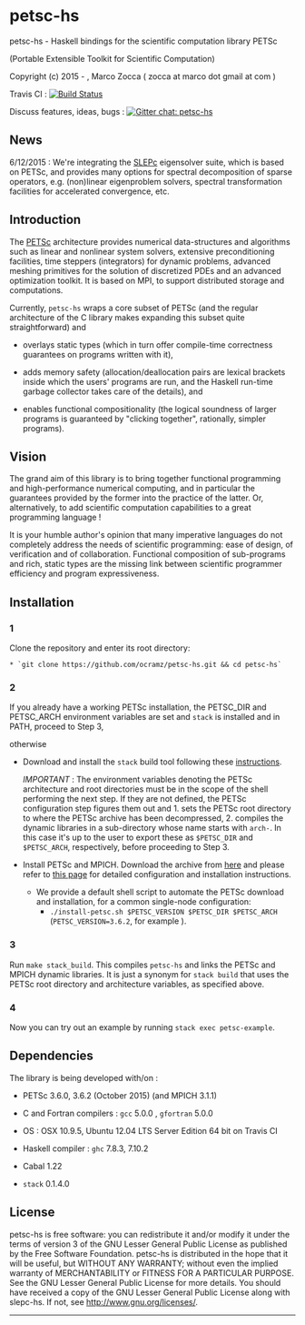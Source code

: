 # petsc-hs

petsc-hs - Haskell bindings for the scientific computation library PETSc

(Portable Extensible Toolkit for Scientific Computation)

Copyright (c) 2015 - , Marco Zocca ( zocca at marco dot gmail at com )



Travis CI : [![Build Status](https://travis-ci.org/ocramz/petsc-hs.svg?branch=master)](https://travis-ci.org/ocramz/petsc-hs)

Discuss features, ideas, bugs : [![Gitter chat: petsc-hs](https://badges.gitter.im/Join%20Chat.svg)](https://gitter.im/ocramz/petsc-hs?utm_source=badge&utm_medium=badge&utm_campaign=pr-badge&utm_content=badge)


## News

6/12/2015 : We're integrating the [SLEPc](http://slepc.upv.es/) eigensolver suite, which is based on PETSc, and provides many options for spectral decomposition of sparse operators, e.g. (non)linear eigenproblem solvers, spectral transformation facilities for accelerated convergence, etc. 



## Introduction

The [PETSc](http://www.mcs.anl.gov/petsc/) architecture provides numerical data-structures and algorithms such as linear and nonlinear system solvers, extensive preconditioning facilities, time steppers (integrators) for dynamic problems, advanced meshing primitives for the solution of discretized PDEs and an advanced optimization toolkit. It is based on MPI, to support distributed storage and computations.

Currently, `petsc-hs` wraps a core subset of PETSc (and the regular architecture of the C library makes expanding this subset quite straightforward) and 

* overlays static types (which in turn offer compile-time correctness guarantees on programs written with it),

* adds memory safety (allocation/deallocation pairs are lexical brackets inside which the users' programs are run, and the Haskell run-time garbage collector takes care of the details), and  

* enables functional compositionality (the logical soundness of larger programs is guaranteed by "clicking together", rationally, simpler programs).
  


## Vision

The grand aim of this library is to bring together functional programming and high-performance numerical computing, and in particular the guarantees provided by the former into the practice of the latter. Or, alternatively, to add scientific computation capabilities to a great programming language !

It is your humble author's opinion that many imperative languages do not completely address the needs of scientific programming: ease of design, of verification and of collaboration. 
Functional composition of sub-programs and rich, static types are the missing link between scientific programmer efficiency and program expressiveness.
 




## Installation

### 1 

Clone the repository and enter its root directory: 

    * `git clone https://github.com/ocramz/petsc-hs.git && cd petsc-hs` 


### 2 

If you already have a working PETSc installation, the PETSC_DIR and PETSC_ARCH environment variables are set and `stack` is installed and in PATH, proceed to Step 3,

otherwise

* Download and install the `stack` build tool following these [instructions](http://docs.haskellstack.org/en/stable/README.html).

    _IMPORTANT_ : The environment variables denoting the PETSc architecture and root directories must be in the scope of the shell performing the next step. If they are not defined, the PETSc configuration step figures them out and  1. sets the PETSc root directory to where the PETSc archive has been decompressed, 2. compiles the dynamic libraries in a sub-directory whose name starts with `arch-`. In this case it's up to the user to export these as `$PETSC_DIR` and `$PETSC_ARCH`, respectively, before proceeding to Step 3.

* Install PETSc and MPICH. Download the archive from [here](http://www.mcs.anl.gov/petsc/download/index.html) and please refer to [this page](http://www.mcs.anl.gov/petsc/documentation/installation.html) for detailed configuration and installation instructions.
    * We provide a default shell script to automate the PETSc download and installation, for a common single-node configuration: 
        - `./install-petsc.sh $PETSC_VERSION $PETSC_DIR $PETSC_ARCH` (`PETSC_VERSION=3.6.2`, for example ).


### 3 

Run `make stack_build`. This compiles `petsc-hs` and links the PETSc and MPICH dynamic libraries. 
It is just a synonym for `stack build` that uses the PETSc root directory and architecture variables, as specified above.


### 4 

Now you can try out an example by running `stack exec petsc-example`.



## Dependencies 

The library is being developed with/on :

* PETSc 3.6.0, 3.6.2 (October 2015) (and MPICH 3.1.1)

* C and Fortran compilers : `gcc` 5.0.0 , `gfortran` 5.0.0

* OS : OSX 10.9.5, Ubuntu 12.04 LTS Server Edition 64 bit on Travis CI

* Haskell compiler : `ghc` 7.8.3, 7.10.2 

* Cabal 1.22

* `stack` 0.1.4.0









## License

petsc-hs is free software: you can redistribute it and/or modify it under the
terms of version 3 of the GNU Lesser General Public License as published by
the Free Software Foundation.
petsc-hs is distributed in the hope that it will be useful, but WITHOUT ANY
WARRANTY; without even the implied warranty of MERCHANTABILITY or FITNESS
FOR A PARTICULAR PURPOSE. See the GNU Lesser General Public License for
more details.
You should have received a copy of the GNU Lesser General Public License
along with slepc-hs. If not, see <http://www.gnu.org/licenses/>.
- - - - - - - - - - - - - - - - - - - - - - - - - - - - - - - - - - - - - -

